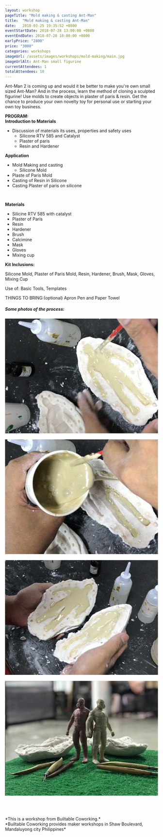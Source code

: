 ```yaml
---
layout: workshop
pageTitle: "Mold making & casting Ant-Man"
title:  "Mold making & casting Ant-Man"
date:   2018-03-25 19:35:52 +0800
eventStartDate: 2018-07-28 13:00:00 +0800
eventEndDate: 2018-07-28 18:00:00 +0800
earlyPrice: "2800"
price: "3000"
categories: workshops
imageUrl: /assets/images/workshops/mold-making/main.jpg
imageUrlAlt: Ant-Man small figurine
currentAttendees: 1
totalAttendees: 10
---
```


Ant-Man 2 is coming up and would it be better to make you're own small sized Ant-Man? And in the process, learn the method of cloning a sculpted figurine! Use molds to create objects in plaster of paris & resin. Get the chance to produce your own novelty toy for personal use or starting your own toy business.


<strong>PROGRAM: </strong>
<br>
<strong>Introduction to Materials</strong>
<br>
- Discussion of materials its uses, properties and safety uses
    - Silicone RTV 585 and Catalyst
    - Plaster of paris
    - Resin and Hardener

<strong>Application</strong>
<br>
- Mold Making and casting
    - Silicone Mold
- Plaste of Paris Mold
- Casting of Resin in Silicone
- Casting Plaster of paris on silicone
<br>

<strong>Materials</strong> 
- Silicine RTV 585 with catalyst 
- Plaster of Paris 
- Resin 
- Hardener 
- Brush 
- Calcimine 
- Mask 
- Gloves 
- Mixing cup


<strong>Kit Inclusions:</strong>

Silicone Mold, Plaster of Paris Mold, 
Resin, Hardener, Brush, Mask, Gloves, Mixing Cup

Use of:
Basic Tools, Templates

THINGS TO BRING:(optional)
Apron
Pen and Paper
Towel

##### Some photos of the process:

![Mold Making workshop](../../assets/images/workshops/mold-making/step-1.jpg "silicon mold")
<br>
<br>
![Mold Making workshop](../../assets/images/workshops/mold-making/step-2.jpg "plaster of paris")
<br>
<br>
![Mold Making workshop](../../assets/images/workshops/mold-making/step-3.jpg "Silicon Mold")
<br>
<br>
![Mold Making workshop](../../assets/images/workshops/mold-making/step-4.jpg "infinity Gauntlet")


<br>
<br>
<br>
*This is a workshop from Builtable Coworking.*
<br>
*Builtable Coworking provides maker workshops in Shaw Boulevard, Mandaluyong city Philippines* 